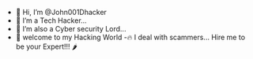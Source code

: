 - 👋 Hi, I’m @John001Dhacker
- 👀 I’m a Tech Hacker... 
- 🌱 I’m also a Cyber security Lord...
- 💞️ welcome to my Hacking World
-🔥 I deal with scammers...
Hire me to be your Expert!!! 🌶️
